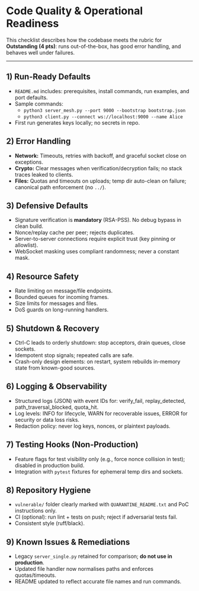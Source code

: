 # Code Quality & Operational Readiness

This checklist describes how the codebase meets the rubric for **Outstanding (4 pts)**: runs out-of-the-box, has good error handling, and behaves well under failures.

---

## 1) Run-Ready Defaults
- `README.md` includes: prerequisites, install commands, run examples, and port defaults.
- Sample commands:
  - `python3 server_mesh.py --port 9000 --bootstrap bootstrap.json`
  - `python3 client.py --connect ws://localhost:9000 --name Alice`
- First run generates keys locally; no secrets in repo.

## 2) Error Handling
- **Network:** Timeouts, retries with backoff, and graceful socket close on exceptions.
- **Crypto:** Clear messages when verification/decryption fails; no stack traces leaked to clients.
- **Files:** Quotas and timeouts on uploads; temp dir auto-clean on failure; canonical path enforcement (no `../`).

## 3) Defensive Defaults
- Signature verification is **mandatory** (RSA-PSS). No debug bypass in clean build.
- Nonce/replay cache per peer; rejects duplicates.
- Server-to-server connections require explicit trust (key pinning or allowlist).
- WebSocket masking uses compliant randomness; never a constant mask.

## 4) Resource Safety
- Rate limiting on message/file endpoints.
- Bounded queues for incoming frames.
- Size limits for messages and files.
- DoS guards on long-running handlers.

## 5) Shutdown & Recovery
- Ctrl-C leads to orderly shutdown: stop acceptors, drain queues, close sockets.
- Idempotent stop signals; repeated calls are safe.
- Crash-only design elements: on restart, system rebuilds in-memory state from known-good sources.

## 6) Logging & Observability
- Structured logs (JSON) with event IDs for: verify_fail, replay_detected, path_traversal_blocked, quota_hit.
- Log levels: INFO for lifecycle, WARN for recoverable issues, ERROR for security or data loss risks.
- Redaction policy: never log keys, nonces, or plaintext payloads.

## 7) Testing Hooks (Non-Production)
- Feature flags for test visibility only (e.g., force nonce collision in test); disabled in production build.
- Integration with `pytest` fixtures for ephemeral temp dirs and sockets.

## 8) Repository Hygiene
- `vulnerable/` folder clearly marked with `QUARANTINE_README.txt` and PoC instructions only.
- CI (optional): run lint + tests on push; reject if adversarial tests fail.
- Consistent style (ruff/black).

## 9) Known Issues & Remediations
- Legacy `server_single.py` retained for comparison; **do not use in production**.
- Updated file handler now normalises paths and enforces quotas/timeouts.
- README updated to reflect accurate file names and run commands.
